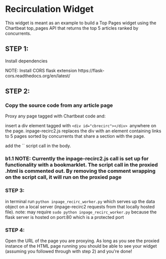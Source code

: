 <h1>Recirculation Widget</h1>

This widget is meant as an example to build a Top Pages widget using the Chartbeat top_pages API that returns the top 5 articles ranked by concurrents.

<h2>STEP 1:</h2>
<p>Install dependencies</p>

<p>NOTE: Install CORS flask extension https://flask-cors.readthedocs.org/en/latest/</p>

<h2>STEP 2:</h2>

<h3>Copy the source code from any article page</h3> 

<p>Proxy any page tagged with Chartbeat code and:</p> 
<p>insert a div element tagged with <code>&lt;div id=&quot;cbrecirc&quot;&gt;&lt;/div&gt; </code>anywhere on the page. inpage-recirc2.js replaces the div with an element containing links to 5 pages sorted by concurrents that share a section with the page.</p>
<p>add the `<script> src='http://127.0.0.1/scripts/inpage-recirc2.js' </script>` script call in the body.</p>
<h3>b1.1 NOTE: Currently the inpage-recirc2.js call is set up for functionality with a bookmarklet. The script call in the proxied .html is commented out. By removing the comment wrapping on the script call, it will run on the proxied page</h3>
  
<h3>STEP 3:</h3>
<p>in terminal run <code>python inpage_recirc_worker.py</code> which serves up the data object on a local server (inpage-recirc2 requests from that locally hosted file). note: may require <code>sudo python inpage_recirc_worker.py</code> because the flask server is hosted on port:80 which is a protected port</p>

<h3>STEP 4:</h3>
<p>Open the URL of the page you are proxying. As long as you see the proxied instance of the HTML page running you should be able to see your widget (assuming you followed through with step 2) and you're done!</p>
<!-- 
concerns/ideas: 
1) links currently work on gizmodo but paths sometimes do not link when widget is run on other sites
2) thumbnails, or something aesthetically pleasing would be good
3) inherits css of particular div element (p, a, div, etc) but concerns of structural flexibility (i.e., where the div is inserted on the page affecting appearance) 
 -->



